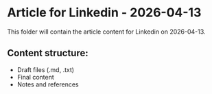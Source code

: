 # Article for Linkedin - 2026-04-13

This folder will contain the article content for Linkedin on 2026-04-13.

## Content structure:
- Draft files (.md, .txt)
- Final content
- Notes and references
